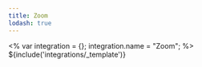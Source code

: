 ```yaml
---
title: Zoom
lodash: true
---
```

<% var integration = {};
integration.name = "Zoom"; %>
${include('integrations/_template')}
